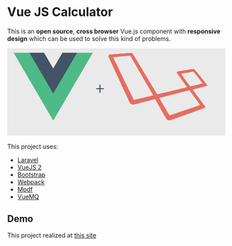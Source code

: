 # Vue JS Calculator

This is an **open source**, **cross browser**
Vue.js component with **responsive design** which can be used to solve this kind of problems.

![screenshot](public/uploads/git-logo.png)

This project uses:
- [Laravel](https://laravel.com/)
- [VueJS 2](https://vuejs.org/)
- [Bootstrap](https://getbootstrap.com/)
- [Webpack](https://webpack.js.org/)
- [Mpdf](https://github.com/mpdf/mpdf)
- [VueMQ](https://www.npmjs.com/package/vue-mq)

## Demo
This project realized at
[this site](https://ekfgroup.com/programs/master-tool/lightning-protection)